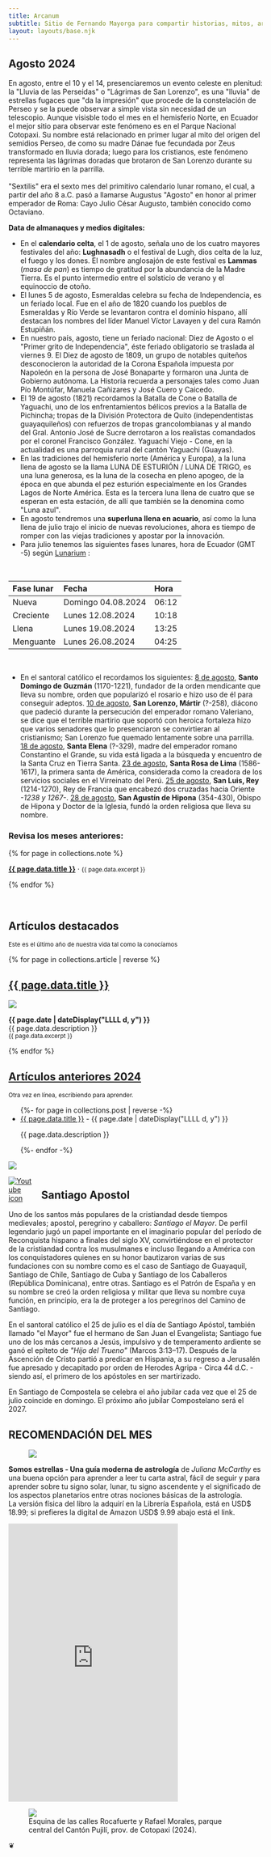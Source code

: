 ```yaml
---
title: Arcanum
subtitle: Sitio de Fernando Mayorga para compartir historias, mitos, arte y literatura del mundo antiguo y no tan antiguo.
layout: layouts/base.njk
---
```


## Agosto 2024

<div class="intro">
En agosto, entre el 10 y el 14, presenciaremos un evento celeste en plenitud: la "Lluvia de las Perseidas" o "Lágrimas de San Lorenzo", es una "lluvia" de estrellas fugaces que "da la impresión" que procede de la constelación de Perseo y se la puede observar a simple vista sin necesidad de un telescopio. Aunque visisble todo el mes en el hemisferio Norte, en Ecuador el mejor sitio para observar este fenómeno es en el Parque Nacional Cotopaxi. Su nombre está relacionado en primer lugar al mito del origen del semidios Perseo, de como su madre Dánae fue fecundada por Zeus transformado en lluvia dorada; luego para los cristianos, este fenómeno representa las lágrimas doradas que brotaron de San Lorenzo durante su terrible martirio en la parrilla.
<br/><br/>
"Sextilis" era el sexto mes del primitivo calendario lunar romano, el cual, a partir del año 8 a.C. pasó a llamarse Augustus "Agosto" en honor al primer emperador de Roma: Cayo Julio César Augusto, también conocido como Octaviano.  
</div>

**Data de almanaques y medios digitales:**

- En el **calendario celta**, el 1 de agosto, señala uno de los cuatro mayores festivales del año: **Lughnasadh** o el festival de Lugh, dios celta de la luz, el fuego y los dones.  El nombre anglosajón de este festival es **Lammas** (*masa de pan*) es tiempo de gratitud por la abundancia de la Madre Tierra. Es el punto intermedio entre el solsticio de verano y el equinoccio de otoño.
- El lunes 5 de agosto, Esmeraldas celebra su fecha de Independencia, es un feriado local. Fue en el año de 1820 cuando los pueblos de Esmeraldas y Río Verde se levantaron contra el dominio hispano, allí destacan los nombres del líder Manuel Víctor Lavayen y del cura Ramón Estupiñán. 
- En nuestro país, agosto, tiene un feriado nacional: Diez de Agosto o el "Primer grito de Independencia", éste feriado obligatorio se traslada al viernes 9.  El Diez de agosto de 1809, un grupo de notables quiteños desconocieron la autoridad de la Corona Española impuesta por Napoleón en la persona de José Bonaparte y formaron una Junta de Gobierno autónoma. La Historia recuerda a personajes tales como Juan Pío Montúfar, Manuela Cañizares y José Cuero y Caicedo. 
- El 19 de agosto (1821) recordamos la Batalla de Cone o Batalla de Yaguachi, uno de los enfrentamientos bélicos previos a la Batalla de Pichincha; tropas de la División Protectora de Quito (independentistas guayaquileños) con refuerzos de tropas grancolombianas y al mando del Gral. Antonio José de Sucre derrotaron a los realistas comandados por el coronel Francisco González. Yaguachí Viejo - Cone, en la actualidad es una parroquia rural del cantón Yaguachi (Guayas). 
- En las tradiciones del hemisferio norte (América y Europa), a la luna llena de agosto se la llama LUNA DE ESTURIÓN / LUNA DE TRIGO, es una luna generosa, es la luna de la cosecha en pleno apogeo, de la época en que abunda el pez esturión especialmente en los Grandes Lagos de Norte América. Esta es la tercera luna llena de cuatro que se esperan en esta estación, de allí que también se la denomina como "Luna azul".
- En agosto tendremos una **superluna llena en acuario**, así como la luna llena de julio trajo el inicio de nuevas revoluciones, ahora es tiempo de romper con las viejas tradiciones y apostar por la innovación.  
- Para julio tenemos las siguientes fases lunares, hora de Ecuador (GMT -5) según [Lunarium](https://www.lunarium.co.uk) :

<br/>  

| Fase lunar              | Fecha 	| Hora |
| :---------------- | :------  	| :---- |
| Nueva           |   Domingo 04.08.2024   	| 06:12 |
| Creciente    |  Lunes 12.08.2024   	| 10:18 |
| Llena |  Lunes 19.08.2024   	| 13:25 |  
| Menguante        |   Lunes 26.08.2024   	| 04:25 |  

<br/>  

- En el santoral católico el recordamos los siguientes: <u>8 de agosto</u>, **Santo Domingo de Guzmán** (1170-1221), fundador de la orden mendicante que lleva su nombre, orden que popularizó el rosario e hizo uso de él para conseguir adeptos.  <u>10 de agosto</u>, **San Lorenzo, Mártir** (?-258), diácono que padeció durante la persecución del emperador romano Valeriano, se dice que el terrible martirio que soportó con heroica fortaleza hizo que varios senadores que lo presenciaron se convirtieran al cristianismo; San Lorenzo fue quemado lentamente sobre una parrilla. <u>18 de agosto</u>, **Santa Elena** (?-329), madre del emperador romano Constantino el Grande, su vida está ligada a la búsqueda y encuentro de la Santa Cruz en Tierra Santa. <u>23 de agosto</u>, **Santa Rosa de Lima** (1586-1617), la primera santa de América, considerada como la creadora de los servicios sociales en el Virreinato del Perú. <u>25 de agosto</u>, **San Luis, Rey** (1214-1270), Rey de Francia que encabezó dos cruzadas hacia Oriente *-1238 y 1267-*. <u>28 de agosto</u>, **San Agustín de Hipona** (354-430), Obispo de Hipona y Doctor de la Iglesia, fundó la orden religiosa que lleva su nombre.

### Revisa los meses anteriores:

{% for page in collections.note %}
  <p><a href="{{ page.url }}"><strong>{{ page.data.title }}</strong></a> &middot; <small> {{ page.data.excerpt }}</small></p>

{% endfor %}


<br/>  
<div class="artic-sky">

<h2>Artículos destacados</h2><p><small>Este es el último año de nuestra vida tal como la conocíamos</small></p>

{% for page in collections.article | reverse %}

<div class="cards">
  <h2><a href="{{ page.url }}">{{ page.data.title }}</a></h2>
	<img src=" {{ page.data.image }}"/>
  <p> <time datetime="{{ page.date }}"><b>{{ page.date | dateDisplay("LLLL d, y") }}</b></time><br/>
{{ page.data.description }} </br><small> {{ page.data.excerpt }}</small></p>
</div>

{% endfor %}
</div>

<div class="peach-sky">
<h2><a href="/2024">Artículos anteriores 2024</a></h2><p><small>Otra vez en línea, escribiendo para aprender.</small><p>

<ul class="listing">
{%- for page in collections.post | reverse -%}
  <li>
    <a class="ptsans" href="{{ page.url }}">{{ page.data.title }}</a> -
    <time datetime="{{ page.date }}">{{ page.date | dateDisplay("LLLL d, y") }}</time>
  </li>
  <p class="descriptor">{{ page.data.description }}</p>
{%- endfor -%}
</ul>
</div>

<div id="santiago" class="full-width">
<img class="wide" src="https://res.cloudinary.com/magnvs/image/upload/v1722418552/IMG_1966_aw6l2e.jpg"/>
</div>

<div class="nakedLink">
<div style="width:50px;display:block;float:left;margin:0;padding-right:15px;">

  [![Youtube icon](/images/youtube-red.svg)](https://youtu.be/aGv5MQwCWO4?si=4Orzu1XLupTHrGFU)    

</div>
</div>
<h2 style="margin-top:1.8em;">Santiago Apostol</h2>
<div style="clear:both;margin-bottom:2em;">  

Uno de los santos más populares de la cristiandad desde tiempos medievales; apostol, peregrino y caballero: *Santiago el Mayor*. De perfil legendario jugó un papel importante en el imaginario popular del período de Reconquista hispano a finales del siglo XV, convirtiéndose en el protector de la cristiandad contra los musulmanes e incluso llegando a América con los conquistadores quienes en su honor bautizaron varias de sus fundaciones con su nombre como es el caso de Santiago de Guayaquil, Santiago de Chile, Santiago de Cuba y Santiago de los Caballeros (República Dominicana), entre otras. Santiago es el Patrón de España y en su nombre se creó la orden religiosa y militar que lleva su nombre cuya función, en principio, era la de  proteger a los peregrinos del Camino de Santiago.  

En el santoral católico el 25 de julio es el día de Santiago Apóstol, también llamado "el Mayor" fue el hermano de San Juan el Evangelista; Santiago fue uno de los más cercanos a Jesús, impulsivo y de temperamento ardiente se ganó el epíteto de *"Hijo del Trueno"* (Marcos 3:13–17). Después de la Ascención de Cristo partió a predicar en Hispania, a su regreso a Jerusalén fue apresado y decapitado por orden de Herodes Agripa - Circa 44 d.C. - siendo así, el primero de los apóstoles en ser martirizado.  

En Santiago de Compostela se celebra el año jubilar cada vez que el 25 de julio coincide en domingo. El próximo año jubilar Compostelano será el 2027.
</div>  

<div class="purple-river">

## RECOMENDACIÓN DEL MES

<figure>
<img class="fit" src="https://res.cloudinary.com/magnvs/image/upload/v1711657542/IMG_1622_rvdgzp.jpg"/>
</figure>

**Somos estrellas - Una guía moderna de astrología** de *Juliana McCarthy* es una buena opción para aprender a leer tu carta astral, fácil de seguir y para aprender sobre tu signo solar, lunar,  tu signo ascendente y el significado de los aspectos planetarios entre otras nociones básicas de la astrología.  
La versión física del libro la adquirí en la Librería Española, está en USD$ 18.99; si prefieres la digital de Amazon USD$ 9.99 abajo está el link.  

<div class="middle">
<iframe type="text/html" sandbox="allow-scripts allow-same-origin allow-popups" width="336" height="550" frameborder="0" allowfullscreen style="max-width:100%" src="https://read.amazon.com/kp/card?asin=B07PK9WP6Q&preview=inline&linkCode=kpe&ref_=cm_sw_r_kb_dp_G6MJ1B0NCFB3H7MJJMZC&tag=fernanz-20" ></iframe>
</div>
</div>  

<figure>
<img class="fit" src="//res.cloudinary.com/magnvs/image/upload/IMG_20240726_172141_kllzl2.jpg"/>
<figcaption> Esquina de las calles Rocafuerte y Rafael Morales, parque central del Cantón Pujilí, prov. de Cotopaxi (2024).</figcaption>
</figure>

<div class="no-river">

<script data-letterbirduser="fmayorga-uno" data-showheader="true" src="https://letterbird.co/embed/v1.js"></script>
<div class="fleuron">&#10086;</div>

</div>
